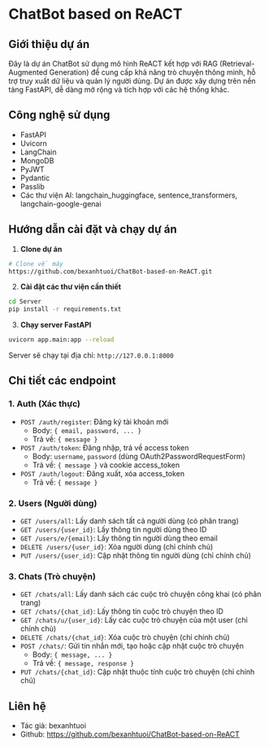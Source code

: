# ChatBot based on ReACT

## Giới thiệu dự án

Đây là dự án ChatBot sử dụng mô hình ReACT kết hợp với RAG (Retrieval-Augmented Generation) để cung cấp khả năng trò chuyện thông minh, hỗ trợ truy xuất dữ liệu và quản lý người dùng. Dự án được xây dựng trên nền tảng FastAPI, dễ dàng mở rộng và tích hợp với các hệ thống khác.

## Công nghệ sử dụng
- FastAPI
- Uvicorn
- LangChain
- MongoDB
- PyJWT
- Pydantic
- Passlib
- Các thư viện AI: langchain_huggingface, sentence_transformers, langchain-google-genai

## Hướng dẫn cài đặt và chạy dự án

1. **Clone dự án**

```bash
# Clone về máy
https://github.com/bexanhtuoi/ChatBot-based-on-ReACT.git
```

2. **Cài đặt các thư viện cần thiết**

```bash
cd Server
pip install -r requirements.txt
```

3. **Chạy server FastAPI**

```bash
uvicorn app.main:app --reload
```

Server sẽ chạy tại địa chỉ: `http://127.0.0.1:8000`

## Chi tiết các endpoint

### 1. Auth (Xác thực)
- `POST /auth/register`: Đăng ký tài khoản mới
  - Body: `{ email, password, ... }`
  - Trả về: `{ message }`
- `POST /auth/token`: Đăng nhập, trả về access token
  - Body: `username`, `password` (dùng OAuth2PasswordRequestForm)
  - Trả về: `{ message }` và cookie access_token
- `POST /auth/logout`: Đăng xuất, xóa access_token
  - Trả về: `{ message }`

### 2. Users (Người dùng)
- `GET /users/all`: Lấy danh sách tất cả người dùng (có phân trang)
- `GET /users/{user_id}`: Lấy thông tin người dùng theo ID
- `GET /users/e/{email}`: Lấy thông tin người dùng theo email
- `DELETE /users/{user_id}`: Xóa người dùng (chỉ chính chủ)
- `PUT /users/{user_id}`: Cập nhật thông tin người dùng (chỉ chính chủ)

### 3. Chats (Trò chuyện)
- `GET /chats/all`: Lấy danh sách các cuộc trò chuyện công khai (có phân trang)
- `GET /chats/{chat_id}`: Lấy thông tin cuộc trò chuyện theo ID
- `GET /chats/u/{user_id}`: Lấy các cuộc trò chuyện của một user (chỉ chính chủ)
- `DELETE /chats/{chat_id}`: Xóa cuộc trò chuyện (chỉ chính chủ)
- `POST /chats/`: Gửi tin nhắn mới, tạo hoặc cập nhật cuộc trò chuyện
  - Body: `{ message, ... }`
  - Trả về: `{ message, response }`
- `PUT /chats/{chat_id}`: Cập nhật thuộc tính cuộc trò chuyện (chỉ chính chủ)

## Liên hệ
- Tác giả: bexanhtuoi
- Github: https://github.com/bexanhtuoi/ChatBot-based-on-ReACT
